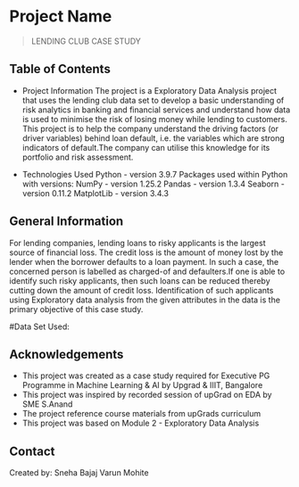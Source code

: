 # Project Name
> LENDING CLUB CASE STUDY


## Table of Contents
* Project Information
The project is a Exploratory Data Analysis project that uses the lending club data set to develop a basic understanding of 
risk analytics in banking and financial services and understand how data is used to minimise the risk of losing money while lending to customers.
This project is to help the company understand the driving factors (or driver variables) behind loan default, i.e. the variables which are strong indicators 
of default.The company can utilise this knowledge for its portfolio and risk assessment. 


* Technologies Used 
Python - version 3.9.7
Packages used within Python with versions:
NumPy - version 1.25.2
Pandas - version 1.3.4
Seaborn - version 0.11.2
MatplotLib - version 3.4.3



## General Information
For lending companies, lending loans to risky applicants is the largest source of financial loss. 
The credit loss is the amount of money lost by the lender when the borrower defaults to a loan payment. 
In such a case, the concerned person is labelled as charged-of and defaulters.If one is able to identify such risky applicants, 
then such loans can be reduced thereby cutting down the amount of credit loss. 
Identification of such applicants using Exploratory data analysis from the given attributes in the data is the primary objective of this case study.


#Data Set Used:



## Acknowledgements
- This project was created as a case study required for Executive PG Programme in Machine Learning & AI by Upgrad & IIIT, Bangalore
- This project was inspired by recorded session of upGrad on EDA by SME S.Anand
- The project reference course materials from upGrads curriculum
- This project was based on Module 2 - Exploratory Data Analysis


## Contact
Created by:
Sneha Bajaj
Varun Mohite


